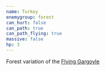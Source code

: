 ```yaml
---
name: Turkey
enemygroup: forest
can_hurt: false
can_path: true
can_path_flying: true
massive: false
hp: 3
---
```


Forest variation of the [Flying Gargoyle](#enemy-gargoyle-flying)

